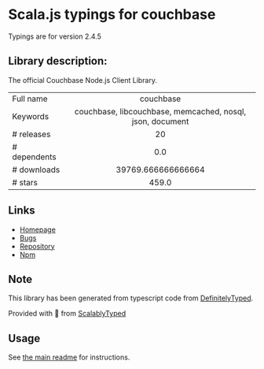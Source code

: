 
# Scala.js typings for couchbase

Typings are for version 2.4.5

## Library description:
The official Couchbase Node.js Client Library.

|                    |                 |
| ------------------ | :-------------: |
| Full name          | couchbase |
| Keywords           | couchbase, libcouchbase, memcached, nosql, json, document |
| # releases         | 20 |
| # dependents       | 0.0 |
| # downloads        | 39769.666666666664 |
| # stars            | 459.0 |

## Links
- [Homepage](http://www.couchbase.com/communities/nodejs)
- [Bugs](http://www.couchbase.com/issues/browse/JSCBC)
- [Repository](https://github.com/couchbase/couchnode)
- [Npm](https://www.npmjs.com/package/couchbase)
    


## Note
This library has been generated from typescript code from [DefinitelyTyped](https://definitelytyped.org).

Provided with :purple_heart: from [ScalablyTyped](https://github.com/oyvindberg/ScalablyTyped)

## Usage
See [the main readme](../../readme.md) for instructions.


